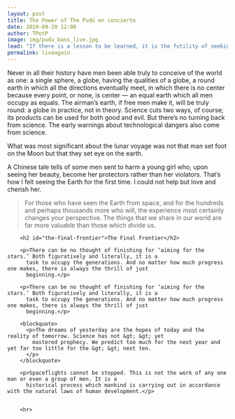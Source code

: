 ```yaml
---
layout: post
title: The Power of The Pudú en concierto
date: 2019-09-20 12:00
author: TPotP
image: img/pudu_bass_live.jpg
lead: "If there is a lesson to be learned, it is the futility of seeking fulfillment in outer space. We need to judge ourselfs by who we are, not by where we go."
permalink: liveagain
---
```

Never in all their history have men been able truly to conceive of the world as one: a single sphere, a globe, having the qualities of a globe, a round earth in which all the directions eventually meet, in which there is no center because every point, or none, is center — an equal earth which all men occupy as equals.
The airman’s earth, if free men make it, will be truly round: a globe in practice, not in theory.
Science cuts two ways, of course; its products can be used for both good and evil. But there’s no turning back from science. The early warnings about technological dangers also come from science.

What was most significant about the lunar voyage was not that man set foot on the Moon but that they set eye on the earth.

A Chinese tale tells of some men sent to harm a young girl who, upon seeing her beauty, become her protectors rather than her violators. That’s how I felt seeing the Earth for the first time. I could not help but love and cherish her.
        
> For those who have seen the Earth from space, and for the hundreds and perhaps thousands more who will, the experience most certainly changes your perspective. The things that we share in our world are far more valuable than those which divide us.

        <h2 id="the-final-frontier">The Final Frontier</h2>

        <p>There can be no thought of finishing for ‘aiming for the stars.’ Both figuratively and literally, it is a
          task to occupy the generations. And no matter how much progress one makes, there is always the thrill of just
          beginning.</p>

        <p>There can be no thought of finishing for ‘aiming for the stars.’ Both figuratively and literally, it is a
          task to occupy the generations. And no matter how much progress one makes, there is always the thrill of just
          beginning.</p>

        <blockquote>
          <p>The dreams of yesterday are the hopes of today and the reality of tomorrow. Science has not &gt; &gt; yet
            mastered prophecy. We predict too much for the next year and yet far too little for the &gt; &gt; next ten.
          </p>
        </blockquote>

        <p>Spaceflights cannot be stopped. This is not the work of any one man or even a group of men. It is a
          historical process which mankind is carrying out in accordance with the natural laws of human development.</p>


        <hr>